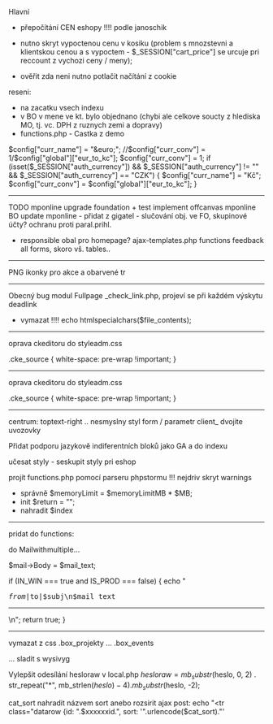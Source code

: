 Hlavní
- přepočítání CEN eshopy !!!!   podle janoschik

- nutno skryt vypoctenou cenu v kosiku (problem s mnozstevni a klientskou cenou a s vypoctem - $_SESSION["cart_price"] se urcuje pri reccount z vychozi ceny / meny); 
- ověřit zda neni nutno potlačit načítání z cookie

reseni:
- na zacatku vsech indexu
- v BO v mene ve kt. bylo objednano (chybi ale celkove soucty z hlediska MO, tj. vc. DPH z ruznych zemi a dopravy)
- functions.php - Castka z demo

$config["curr_name"] = "&euro;";
//$config["curr_conv"] = 1/$config["global"]["eur_to_kc"];
$config["curr_conv"] = 1;
if (isset($_SESSION["auth_currency"]) && $_SESSION["auth_currency"] != "" && $_SESSION["auth_currency"] == "CZK") {
  $config["curr_name"] = "Kč";
  $config["curr_conv"] = $config["global"]["eur_to_kc"];
}




******************************************

TODO
mponline upgrade foundation + test implement offcanvas
mponline BO update
mponline - přidat z gigatel - slučování obj. ve FO, skupinové účty?  ochranu proti paral.prihl.

- responsible
obal pro homepage?
ajax-templates.php
functions
feedback
all forms, skoro vš. tables..

*******************************************

PNG ikonky pro akce a obarvené tr

*******************************************

Obecný bug
modul Fullpage _check_link.php, projeví se při každém výskytu deadlink
- vymazat !!!! echo htmlspecialchars($file_contents);


*******************************************
oprava ckeditoru   do styleadm.css

.cke_source {
  white-space: pre-wrap !important; 
}


*******************************************
oprava ckeditoru   do styleadm.css

.cke_source {
  white-space: pre-wrap !important; 
}


*******************************************

centrum:
toptext-right   .. nesmyslny styl
form / parametr client_ dvojite uvozovky


Přidat podporu jazykově indiferentních bloků jako GA
a do indexu
<?php
if (!empty($block["GA"])) echo stripslashes($block["GA"]);
?>

učesat styly - seskupit styly pri eshop

projít functions.php pomocí parseru phpstormu !!!
 nejdriv skryt warnings
- správně $memoryLimit = $memoryLimitMB * $MB;
- init $return = "";
- nahradit $index


************************

pridat do functions:

do Mailwithmultiple…

  $mail->Body = $mail_text;

  if (IN_WIN === true and IS_PROD === false) {
    echo "<pre>$from|$to|$subj\n$mail_text</pre><hr />\n";
    return true;
  }


************************

vymazat z css
.box_projekty …
.box_events

… sladit s wysivyg

Vylepšit odesílání hesloraw  v local.php
$hesloraw = mb_substr($heslo, 0, 2) . str_repeat("*", mb_strlen($heslo)-4) . mb_substr($heslo, -2);


cat_sort nahradit názvem sort anebo rozsirit ajax post:
echo "<tr class=\"datarow {id: ".$xxxxxxid.", sort: '".urlencode($cat_sort)."'
